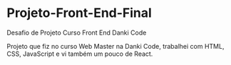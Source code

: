 # Projeto-Front-End-Final
Desafio de Projeto Curso Front End Danki Code

Projeto que fiz no curso Web Master na Danki Code, trabalhei com HTML, CSS, JavaScript e vi também um pouco de React.
